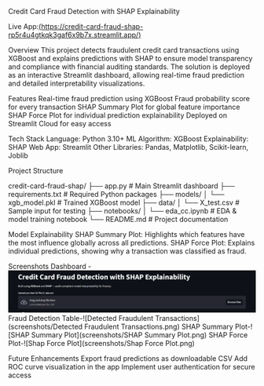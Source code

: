 Credit Card Fraud Detection with SHAP Explainability

Live App:[(https://credit-card-fraud-shap-rp5r4u4gtkqk3gaf6x9b7x.streamlit.app/)](https://credit-card-fraud-shap-rp5r4u4gtkqk3gaf6x9b7x.streamlit.app/)


Overview
 This project detects fraudulent credit card transactions using XGBoost and explains predictions with SHAP to ensure model transparency and compliance with financial auditing standards.
 The solution is deployed as an interactive Streamlit dashboard, allowing real-time fraud prediction and detailed interpretability visualizations.


Features
 Real-time fraud prediction using XGBoost
 Fraud probability score for every transaction
 SHAP Summary Plot for global feature importance
 SHAP Force Plot for individual prediction explainability
 Deployed on Streamlit Cloud for easy access


Tech Stack
 Language: Python 3.10+
 ML Algorithm: XGBoost
 Explainability: SHAP
 Web App: Streamlit
 Other Libraries: Pandas, Matplotlib, Scikit-learn, Joblib


Project Structure

credit-card-fraud-shap/
├── app.py                # Main Streamlit dashboard
├── requirements.txt      # Required Python packages
├── models/
│   └── xgb_model.pkl     # Trained XGBoost model
├── data/
│   └── X_test.csv        # Sample input for testing
├── notebooks/
│   └── eda_cc.ipynb      # EDA & model training notebook
└── README.md             # Project documentation


Model Explainability
SHAP Summary Plot: Highlights which features have the most influence globally across all predictions.
SHAP Force Plot: Explains individual predictions, showing why a transaction was classified as fraud.


Screenshots
  Dashboard - ![Dashboard](screenshots/dashboard.png)
  Fraud Detection Table-![Detected Fraudulent Transactions](screenshots/Detected Fraudulent Transactions.png)
  SHAP Summary Plot-![SHAP Summary Plot](screenshots/SHAP Summary Plot.png)
  SHAP Force Plot-![Shap Force Plot](screenshots/Shap Force Plot.png)


Future Enhancements
  Export fraud predictions as downloadable CSV
  Add ROC curve visualization in the app
  Implement user authentication for secure access






